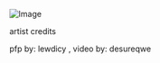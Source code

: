 ![Image](https://github.com/user-attachments/assets/94b653a4-e1ec-43f4-910b-32b7ec7e10a2)

artist credits

pfp by: lewdicy , video by: desureqwe
